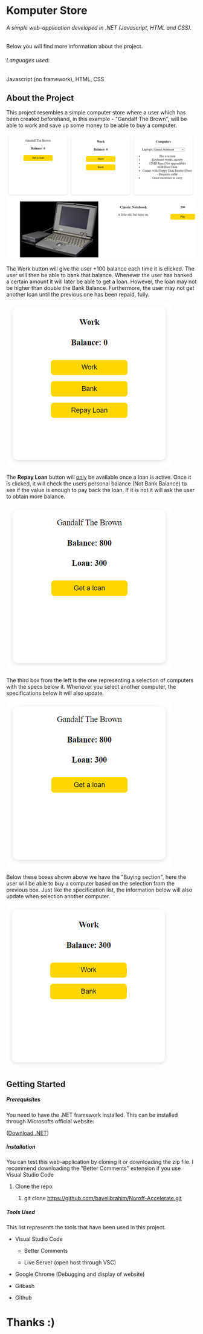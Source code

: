 <h1 class="atx" id="komputer-store">Komputer Store</h1>
<h6 class="atx" id="a-simple-web-application-developed-in-net-javascript-html-and-css">A simple web-application developed in .NET (Javascript, HTML and CSS).</h6>
<p>Below you will find more information about the project.</p>
<h6 class="atx" id="languages-used">Languages used:</h6>
<p>Javascript (no framework), HTML, CSS</p>
<h2 class="atx" id="about-the-project">About the Project</h2>
<p>This project resembles a simple computer store where a user which has been created beforehand, in this example - "Gandalf The Brown", will be able to work and save up some money to be able to buy a computer.</p>
<img alt="" src="https://github.com/bavelibrahim/Noroff-Accelerate/blob/main/Assignment01/content/2023-01-18-08-25-54-image.png"></img>
<p>The Work button will give the user +100 balance each time it is clicked. The user will then be able to bank that balance. Whenever the user has banked a certain amount it will later be able to get a loan. However, the loan may not be higher than double the Bank Balance. Furthermore, the user may not get another loan until the previous one has been repaid, fully.</p>
<img alt="" src="https://github.com/bavelibrahim/Noroff-Accelerate/blob/main/Assignment01/content/2023-01-18-11-40-33-image.png"></img>
<p>The <strong>Repay Loan</strong> button will <u>only</u> be available once a loan is active. Once it is clicked, it will check the users personal balance (Not Bank Balance) to see if the value is enough to pay back the loan. If it is not it will ask the user to obtain more balance.</p>
<img src="https://github.com/bavelibrahim/Noroff-Accelerate/blob/main/Assignment01/content/2023-01-18-11-44-45-image.png" ></img>
<p>The third box from the left is the one representing a selection of computers with the specs below it. Whenever you select another computer, the specifications below it will also update.</p>
<img src="https://github.com/bavelibrahim/Noroff-Accelerate/blob/main/Assignment01/content/2023-01-18-11-45-01-image.png"></img>
<p>Below these boxes shown above we have the "Buying section", here the user will be able to buy a computer based on the selection from the previous box. Just like the specification list, the information below will also update when selection another computer.</p>
<img src="https://github.com/bavelibrahim/Noroff-Accelerate/blob/main/Assignment01/content/2023-01-18-11-46-14-image.png"></img>
<h2 class="atx" id="getting-started">Getting Started</h2>
<h5 class="atx" id="prerequisites">Prerequisites</h5>
<p>You need to have the .NET framework installed. This can be installed through Microsofts official website:</p>
<p>(<a href="https://dotnet.microsoft.com/en-us/download">Download .NET</a>)</p>
<h5 class="atx" id="installation">Installation</h5>
<p>You can test this web-application by cloning it or downloading the zip file. I recommend downloading the "Better Comments" extension if you use Visual Studio Code</p>
<ol>
<li><p>Clone the repo:</p>
<ol>
<li>git clone <a href="https://github.com/bavelibrahim/Noroff-Accelerate.git">https://github.com/bavelibrahim/Noroff-Accelerate.git</a></li>
</ol>
</li>
</ol>
<h5 class="atx" id="tools-used">Tools Used</h5>
<p>This list represents the tools that have been used in this project.</p>
<ul>
<li><p>Visual Studio Code</p>
<ul>
<li><p>Better Comments</p>
</li>
<li><p>Live Server (open host through VSC)</p>
</li>
</ul>
</li>
<li><p>Google Chrome (Debugging and display of website)</p>
</li>
<li><p>Gitbash</p>
</li>
<li><p>Github</p>
</li>
</ul>
<h1 class="atx" id="thanks-">Thanks :)</h1>
